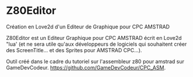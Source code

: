 # Z80Editor
Création en Love2d d'un Editeur de Graphique pour CPC AMSTRAD

Z80Editor est un Editeur Graphique pour CPC AMSTRAD écrit en Love2d "lua' (et ne sera utile qu'aux développeurs de logiciels qui souhaitent créer des ScreenTitle... et des Sprites pour AMSTRAD CPC...). 

Outil créé dans le cadre du tutoriel sur l'assembleur z80 pour amstrad sur GameDevCodeur.
https://github.com/GameDevCodeur/CPC_ASM.

